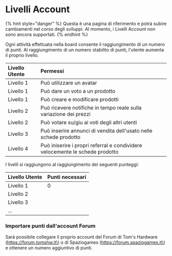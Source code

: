 # Livelli Account

{% hint style="danger" %}
Questa è una pagina di riferimento e potrà subire cambiamenti nel corso degli sviluppi. Al momento, i Livelli Account non sono ancora supportati.
{% endhint %}

Ogni attività effettuata nella board consente il raggiungimento di un numero di punti. Al raggiungimento di un numero stabilito di punti, l'utente aumenta il proprio livello.

| Livello Utente | Permessi |
| :--- | :--- |
| Livello 1 | Può utilizzare un avatar |
| Livello 1 | Può dare un voto a un prodotto |
| Livello 1 | Può creare e modificare prodotti |
| Livello 2 | Può ricevere notifiche in tempo reale sulla variazione dei prezzi |
| Livello 2 | Può votare su/giu ai voti degli altri utenti |
| Livello 3 | Può inserire annunci di vendita dell'usato nelle schede prodotto |
| Livello 4 | Può iniserire i propri referral e condividere velocemente le schede prodotto |

I livelli si raggiungono al raggiungimento dei seguenti punteggi:

| Livello Utente | Punti necessari |
| :--- | :--- |
| Livello 1 | 0 |
| Livello 2 |  |
| Livello 3 |  |
| ... |  |

### Importare punti dall'account Forum

Sarà possibile collegare il proprio account del Forum di Tom's Hardware \(https://forum.tomshw.it\) o di Spaziogames \(https://forum.spaziogames.it\) e ottenere un numero aggiuntivo di punti.

